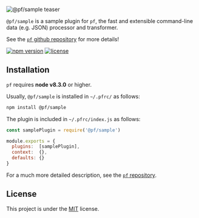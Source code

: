 ![@pf/sample teaser][teaser]

`@pf/sample` is a sample plugin for `pf`, the fast and extensible command-line data (e.g. JSON) processor and transformer.

See the [`pf` github repository][pf] for more details!

[![npm version](https://img.shields.io/npm/v/fx.svg?color=orange)](https://www.npmjs.com/package/fx)
[![license](https://img.shields.io/badge/license-MIT-blue.svg?color=green)][license]

## Installation

`pf` requires **node v8.3.0** or higher.

Usually, `@pf/sample` is installed in `~/.pfrc/` as follows:

```bash
npm install @pf/sample
```

The plugin is included in `~/.pfrc/index.js` as follows:

```js
const samplePlugin = require('@pf/sample')

module.exports = {
  plugins:  [samplePlugin],
  context:  {},
  defaults: {}
}
```

For a much more detailed description, see the [`pf` repository][pf].

## License

This project is under the [MIT][license] license.

[license]: https://github.com/Yord/pf-core/blob/master/LICENSE
[teaser]: ./teaser.gif
[pf]: https://github.com/Yord/pf